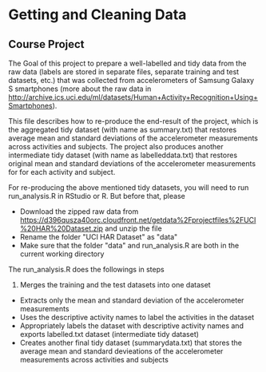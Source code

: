 # Getting and Cleaning Data 
## Course Project

The Goal of this project to prepare a well-labelled and tidy data from the raw data (labels are stored in separate files, separate training and test datasets, etc.) that was collected from accelerometers of Samsung Galaxy S smartphones (more about the raw data in http://archive.ics.uci.edu/ml/datasets/Human+Activity+Recognition+Using+Smartphones). 

This file describes how to re-produce the end-result of the project, which is the aggregated tidy dataset (with name as summary.txt) that restores average mean and standard deviations of the accelerometer measurements across activities and subjects. The project also produces another intermediate tidy dataset (with name as labelleddata.txt) that restores original mean and standard deviations of the accelerometer measurements for for each activity and subject.  

For re-producing the above mentioned tidy datasets, you will need to run run_analysis.R in RStudio or R. But before that, please
 * Download the zipped raw data from https://d396qusza40orc.cloudfront.net/getdata%2Fprojectfiles%2FUCI%20HAR%20Dataset.zip and unzip the file
 * Rename the folder "UCI HAR Dataset" as "data"
 * Make sure that the folder "data" and run_analysis.R are both in the current working directory

The run_analysis.R does the followings in steps
 1. Merges the training and the test datasets into one dataset
 * Extracts only the mean and standard deviation of the accelerometer measurements
 * Uses the descriptive activity names to label the activities in the dataset
 * Appropriately labels the dataset with descriptive activity names and exports labelled.txt dataset (intermediate tidy dataset)
 * Creates another final tidy dataset (summarydata.txt) that stores the average mean and standard devieations of the accelerometer measurements across activities and subjects
